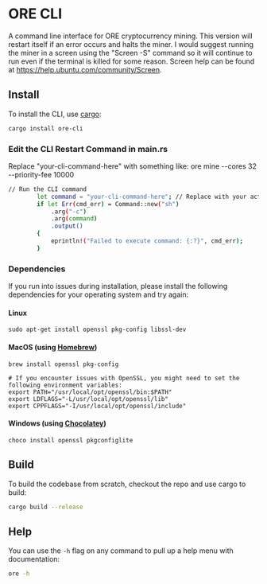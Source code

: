 # ORE CLI

A command line interface for ORE cryptocurrency mining. This version will restart itself if an error occurs and halts the miner. I would suggest running the miner in a screen using the "Screen -S" command so it will continue to run even if the terminal is killed for some reason. Screen help can be found at https://help.ubuntu.com/community/Screen.

## Install

To install the CLI, use [cargo](https://doc.rust-lang.org/cargo/getting-started/installation.html):

```sh
cargo install ore-cli
```
### Edit the CLI Restart Command in main.rs
Replace "your-cli-command-here" with something like: ore mine --cores 32 --priority-fee 10000
```sh
// Run the CLI command
        let command = "your-cli-command-here"; // Replace with your actual ore command 
        if let Err(cmd_err) = Command::new("sh")
            .arg("-c")
            .arg(command)
            .output()
        {
            eprintln!("Failed to execute command: {:?}", cmd_err);
        }
```

### Dependencies
If you run into issues during installation, please install the following dependencies for your operating system and try again:

#### Linux
```
sudo apt-get install openssl pkg-config libssl-dev
```

#### MacOS (using [Homebrew](https://brew.sh/))
```
brew install openssl pkg-config

# If you encounter issues with OpenSSL, you might need to set the following environment variables:
export PATH="/usr/local/opt/openssl/bin:$PATH"
export LDFLAGS="-L/usr/local/opt/openssl/lib"
export CPPFLAGS="-I/usr/local/opt/openssl/include"
```

#### Windows (using [Chocolatey](https://chocolatey.org/))
```
choco install openssl pkgconfiglite
```

## Build

To build the codebase from scratch, checkout the repo and use cargo to build:

```sh
cargo build --release
```

## Help

You can use the `-h` flag on any command to pull up a help menu with documentation:

```sh
ore -h
```
